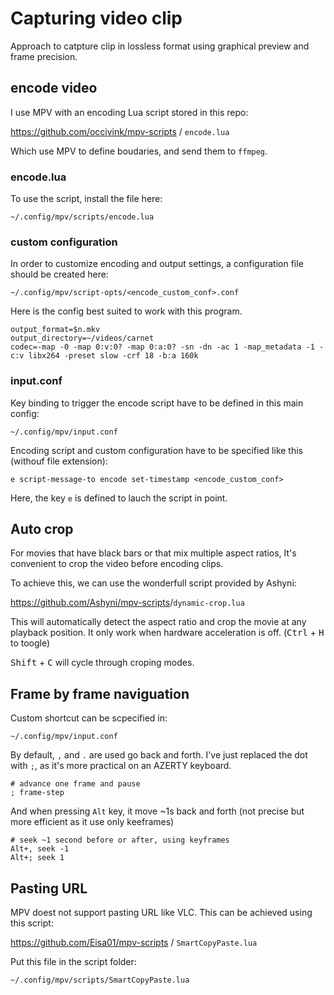 Capturing video clip
====================

Approach to catpture clip in lossless format using graphical preview and frame precision.

## encode video

I use MPV with an encoding Lua script stored in this repo:

<https://github.com/occivink/mpv-scripts> / `encode.lua`

Which use MPV to define boudaries, and send them to `ffmpeg`.


### encode.lua

To use the script, install the file here:

    ~/.config/mpv/scripts/encode.lua


### custom configuration

In order to customize encoding and output settings, a configuration file should be created here:

    ~/.config/mpv/script-opts/<encode_custom_conf>.conf

Here is the config best suited to work with this program.

    output_format=$n.mkv
    output_directory=~/videos/carnet
    codec=-map -0 -map 0:v:0? -map 0:a:0? -sn -dn -ac 1 -map_metadata -1 -c:v libx264 -preset slow -crf 18 -b:a 160k

### input.conf

Key binding to trigger the encode script have to be defined in this main config:

    ~/.config/mpv/input.conf

Encoding script and custom configuration have to be specified like this (withouf file extension):

    e script-message-to encode set-timestamp <encode_custom_conf>

Here, the key `e` is defined to lauch the script in point. 


## Auto crop

For movies that have black bars or that mix multiple aspect ratios,
It's convenient to crop the video before encoding clips.

To achieve this, we can use the wonderfull script provided by Ashyni:

<https://github.com/Ashyni/mpv-scripts>/`dynamic-crop.lua`

This will automatically detect the aspect ratio and crop the movie at any playback position.
It only work when hardware acceleration is off. (<kbd>Ctrl</kbd> + <kbd>H</kbd> to toogle)

<kbd>Shift</kbd> + <kbd>C</kbd> will cycle through croping modes.


## Frame by frame naviguation

Custom shortcut can be scpecified in:

    ~/.config/mpv/input.conf

By default, `,` and `.` are used go back and forth.
I've just replaced the dot with `;`, as it's more practical on an AZERTY keyboard.

    # advance one frame and pause
    ; frame-step

And when pressing `Alt` key, it move ~1s back and forth (not precise but more efficient as it use only keeframes)

    # seek ~1 second before or after, using keyframes
    Alt+, seek -1
    Alt+; seek 1


## Pasting URL

MPV doest not support pasting URL like VLC.
This can be achieved using this script:

<https://github.com/Eisa01/mpv-scripts> / `SmartCopyPaste.lua`

Put this file in the script folder:

    ~/.config/mpv/scripts/SmartCopyPaste.lua

